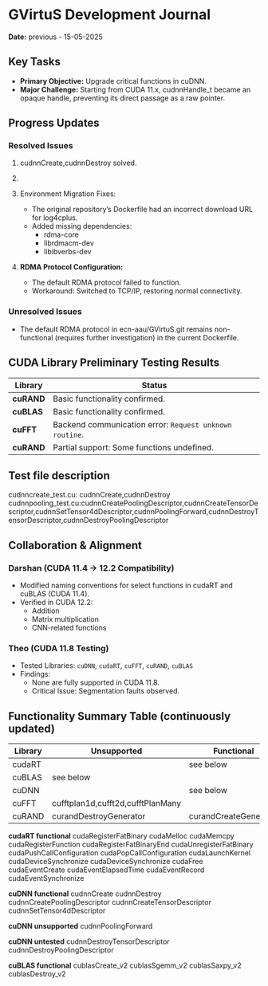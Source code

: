 # GVirtuS Development Journal  

**Date:** previous - 15-05-2025  

## **Key Tasks**  
- **Primary Objective:** Upgrade critical functions in cuDNN.  
- **Major Challenge:** Starting from CUDA 11.x, cudnnHandle_t became an opaque handle, preventing its direct passage as a raw pointer.  

## **Progress Updates**  

### **Resolved Issues**  
1. cudnnCreate,cudnnDestroy solved.
2. 
3. Environment Migration Fixes:
   - The original repository’s Dockerfile had an incorrect download URL for log4cplus.  
   - Added missing dependencies:  
     - rdma-core
     - librdmacm-dev 
     - libibverbs-dev

4. **RDMA Protocol Configuration:**  
   - The default RDMA protocol failed to function.  
   - Workaround: Switched to TCP/IP, restoring normal connectivity.  

### **Unresolved Issues**  
- The default RDMA protocol in ecn-aau/GVirtuS.git remains non-functional (requires further investigation) in the current Dockerfile.  

## **CUDA Library Preliminary Testing Results**  

| **Library**  | **Status**                                                                 |
|--------------|---------------------------------------------------------------------------|
| **cuRAND**   | Basic functionality confirmed.                                            |
| **cuBLAS**   | Basic functionality confirmed.                                            |
| **cuFFT**    | Backend communication error: `Request unknown routine`.               |
| **cuRAND**   | Partial support: Some functions undefined.                            |

## **Test file description**
cudnncreate_test.cu: cudnnCreate,cudnnDestroy
cudnnpooling_test.cu:cudnnCreatePoolingDescriptor,cudnnCreateTensorDescriptor,cudnnSetTensor4dDescriptor,cudnnPoolingForward,cudnnDestroyTensorDescriptor,cudnnDestroyPoolingDescriptor

## **Collaboration & Alignment**  

### Darshan (CUDA 11.4 → 12.2 Compatibility)
- Modified naming conventions for select functions in cudaRT and cuBLAS (CUDA 11.4).  
- Verified in CUDA 12.2:  
  - Addition  
  - Matrix multiplication  
  - CNN-related functions  

### Theo (CUDA 11.8 Testing) 
- Tested Libraries: `cuDNN`, `cudaRT`, `cuFFT`, `cuRAND`, `cuBLAS`  
- Findings: 
  - None are fully supported in CUDA 11.8.  
  - Critical Issue: Segmentation faults observed.  

## **Functionality Summary Table**  (continuously updated)

| **Library** | **Unsupported** | **Functional** | **Untested** |  
|-------------|----------------|----------------|--------------|  
| cudaRT      |                |see below|              |
| cuBLAS      |see below|             |              |  
| cuDNN       |          |see below|              |  
| cuFFT       |cufftplan1d,cufft2d,cufftPlanMany |                |              |  
| cuRAND      |curandDestroyGenerator|curandCreateGenerator|              |  

**cudaRT functional**
cudaRegisterFatBinary
cudaMelloc
cudaMemcpy
cudaRegisterFunction
cudaRegisterFatBinaryEnd
cudaUnregisterFatBinary
cudaPushCallConfiguration
cudaPopCallConfiguration
cudaLaunchKernel
cudaDeviceSynchronize
cudaDeviceSynchronize
cudaFree
cudaEventCreate
cudaEventElapsedTime
cudaEventRecord
cudaEventSynchronize

**cuDNN functional**
cudnnCreate
cudnnDestroy
cudnnCreatePoolingDescriptor
cudnnCreateTensorDescriptor
cudnnSetTensor4dDescriptor

**cuDNN unsupported**
cudnnPoolingForward

**cuDNN untested**
cudnnDestroyTensorDescriptor
cudnnDestroyPoolingDescriptor

**cuBLAS functional**
cublasCreate_v2
cublasSgemm_v2
cublasSaxpy_v2
cublasDestroy_v2
